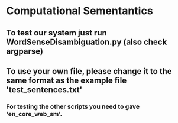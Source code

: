 # Computational Sementantics
## To test our system just run WordSenseDisambiguation.py (also check argparse)
## To use your own file, please change it to the same format as the example file 'test_sentences.txt'
### For testing the other scripts you need to gave 'en_core_web_sm'.
